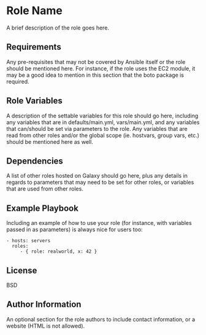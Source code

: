 Role Name
=========

A brief description of the role goes here.

Requirements
------------

Any pre-requisites that may not be covered by Ansible itself or the role should
be mentioned here. For instance, if the role uses the EC2 module, it may be a
good idea to mention in this section that the boto package is required.

Role Variables
--------------

A description of the settable variables for this role should go here, including
any variables that are in defaults/main.yml, vars/main.yml, and any variables
that can/should be set via parameters to the role. Any variables that are read
from other roles and/or the global scope (ie. hostvars, group vars, etc.) should
be mentioned here as well.

Dependencies
------------

A list of other roles hosted on Galaxy should go here, plus any details in
regards to parameters that may need to be set for other roles, or variables that
are used from other roles.

Example Playbook
----------------

Including an example of how to use your role (for instance, with variables
passed in as parameters) is always nice for users too:

    - hosts: servers
      roles:
         - { role: realworld, x: 42 }

License
-------

BSD

Author Information
------------------

An optional section for the role authors to include contact information, or a
website (HTML is not allowed).
